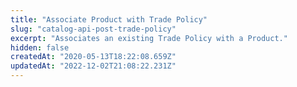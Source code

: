 ```yaml
---
title: "Associate Product with Trade Policy"
slug: "catalog-api-post-trade-policy"
excerpt: "Associates an existing Trade Policy with a Product."
hidden: false
createdAt: "2020-05-13T18:22:08.659Z"
updatedAt: "2022-12-02T21:08:22.231Z"
---
```

